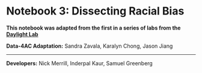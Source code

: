 # Notebook 3: Dissecting Racial Bias

**This notebook was adapted from the first in a series of labs from the [Daylight Lab](https://daylight.berkeley.edu/mlfailures/)**

**Data-4AC Adaptation:** Sandra Zavala, Karalyn Chong, Jason Jiang

----

**Developers:** Nick Merrill, Inderpal Kaur, Samuel Greenberg